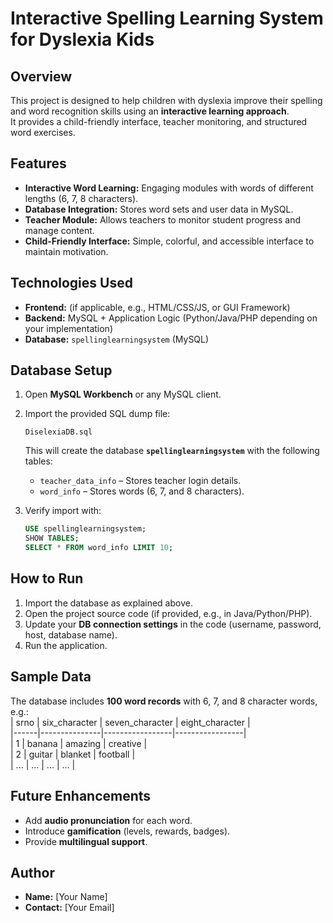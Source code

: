 # Interactive Spelling Learning System for Dyslexia Kids

## Overview
This project is designed to help children with dyslexia improve their spelling and word recognition skills using an **interactive learning approach**.  
It provides a child-friendly interface, teacher monitoring, and structured word exercises.

## Features
- **Interactive Word Learning:** Engaging modules with words of different lengths (6, 7, 8 characters).  
- **Database Integration:** Stores word sets and user data in MySQL.  
- **Teacher Module:** Allows teachers to monitor student progress and manage content.  
- **Child-Friendly Interface:** Simple, colorful, and accessible interface to maintain motivation.  

## Technologies Used
- **Frontend:** (if applicable, e.g., HTML/CSS/JS, or GUI Framework)  
- **Backend:** MySQL + Application Logic (Python/Java/PHP depending on your implementation)  
- **Database:** `spellinglearningsystem` (MySQL)  

## Database Setup
1. Open **MySQL Workbench** or any MySQL client.  
2. Import the provided SQL dump file:  
   ```
   DiselexiaDB.sql
   ```
   This will create the database **`spellinglearningsystem`** with the following tables:  
   - `teacher_data_info` – Stores teacher login details.  
   - `word_info` – Stores words (6, 7, and 8 characters).  

3. Verify import with:  
   ```sql
   USE spellinglearningsystem;
   SHOW TABLES;
   SELECT * FROM word_info LIMIT 10;
   ```

## How to Run
1. Import the database as explained above.  
2. Open the project source code (if provided, e.g., in Java/Python/PHP).  
3. Update your **DB connection settings** in the code (username, password, host, database name).  
4. Run the application.  

## Sample Data
The database includes **100 word records** with 6, 7, and 8 character words, e.g.:  
| srno | six_character | seven_character | eight_character |  
|------|---------------|-----------------|-----------------|  
| 1    | banana        | amazing         | creative        |  
| 2    | guitar        | blanket         | football        |  
| ...  | ...           | ...             | ...             |  

## Future Enhancements
- Add **audio pronunciation** for each word.  
- Introduce **gamification** (levels, rewards, badges).  
- Provide **multilingual support**.  

## Author
- **Name:** [Your Name]  
- **Contact:** [Your Email]  
